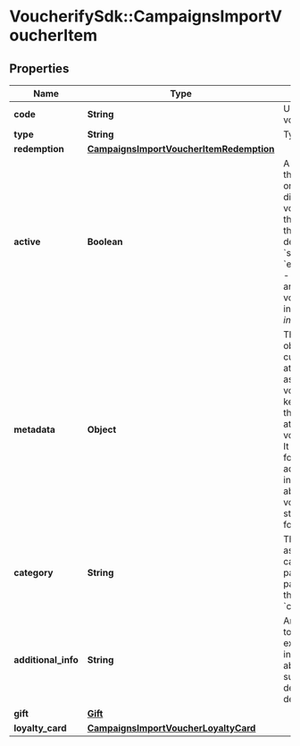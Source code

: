 # VoucherifySdk::CampaignsImportVoucherItem

## Properties

| Name | Type | Description | Notes |
| ---- | ---- | ----------- | ----- |
| **code** | **String** | Unique custom voucher code. | [optional] |
| **type** | **String** | Type of voucher. | [optional] |
| **redemption** | [**CampaignsImportVoucherItemRedemption**](CampaignsImportVoucherItemRedemption.md) |  | [optional] |
| **active** | **Boolean** | A flag to toggle the voucher on or off. You can disable a voucher even though it&#39;s within the active period defined by the &#x60;start_date&#x60; and &#x60;expiration_date&#x60;.    - &#x60;true&#x60; indicates an *active* voucher - &#x60;false&#x60; indicates an *inactive* voucher | [optional] |
| **metadata** | **Object** | The metadata object stores all custom attributes assigned to the voucher. A set of key/value pairs that you can attach to a voucher object. It can be useful for storing additional information about the voucher in a structured format. | [optional] |
| **category** | **String** | The category assigned to the campaign. Either pass this parameter OR the &#x60;category_id&#x60;. | [optional] |
| **additional_info** | **String** | An optional field to keep any extra textual information about the code such as a code description and details. | [optional] |
| **gift** | [**Gift**](Gift.md) |  | [optional] |
| **loyalty_card** | [**CampaignsImportVoucherLoyaltyCard**](CampaignsImportVoucherLoyaltyCard.md) |  | [optional] |

